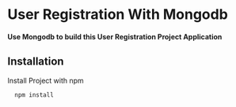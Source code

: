 # User Registration With Mongodb

#### Use Mongodb to build this User Registration Project Application

## Installation

Install Project with npm

```bash
  npm install
```
